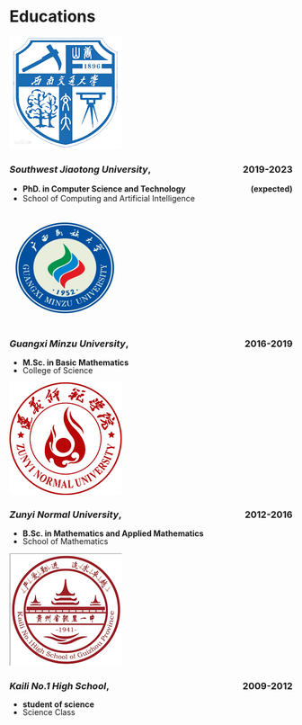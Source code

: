 #  <i class="fas fa-user-graduate"></i> Educations

<div class="logo-box">
<div class="logo-img">
<a href="https://www.swjtu.edu.cn/"><img src='images/logo/SWJTU_logo.png' alt="sym" max-width="50px" ></a>
</div>
<div class="logo-text">
<h3><i>Southwest Jiaotong University</i>, <div style="float:right;">2019-2023</div></h3> 
<ul> 
<li> <b>PhD. in Computer Science and Technology <div style="float:right;">(expected)</div></b> </li>
<li> School of Computing and Artificial Intelligence</li>
</ul>
</div>
</div>

<div class="logo-box">
<div class="logo-img">
<a href="https://www.gxmzu.edu.cn/"><img src='images/logo/GXMZ_logo.png' alt="sym"></a>
</div>
<div class="logo-text">
<h3><i>Guangxi Minzu University</i>, <div style="float:right;">2016-2019</div></h3> 
<ul style="line-height: 100%">
<li> <b>M.Sc. in Basic Mathematics </b> </li>
<li> College of Science </li>
</ul>
</div>
</div>


<div class="logo-box">
<div class="logo-img">
<a href="http://www.zync.edu.cn/"><img src='images/logo/ZYNU_logo.png' alt="sym"></a>
</div>
<div class="logo-text">
<h3><i>Zunyi Normal University</i>, <div style="float:right;">2012-2016</div></h3> 
<ul style="line-height: 100%">
<li> <b>B.Sc. in Mathematics and Applied Mathematics </b> </li>
<li> School of Mathematics</li>
</ul>
</div>
</div>

<div class="logo-box">
<div class="logo-img">
<a href="http://www.klyz.cn/"><img src='images/logo/KLMS_logo.png' alt="sym"></a>
</div>
<div class="logo-text">
<h3><i>Kaili No.1 High School</i>, <div style="float:right;">2009-2012</div></h3> 
<ul style="line-height: 100%">
<li> <b>student of science </b> </li>
<li> Science Class</li>
</ul>
</div>
</div>

